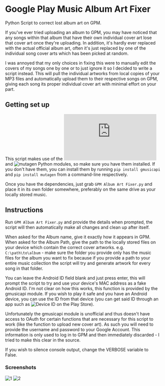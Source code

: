 # Google Play Music Album Art Fixer
Python Script to correct lost album art on GPM.

If you've ever tried uploading an album to GPM, you may have noticed that any songs within that album that have their own individual cover art lose that cover art once they're uploading. In addition, it's hardly ever replaced with the actual official album art, often it's just replaced by one of the individual song cover arts which has been picked at random.

I was annoyed that my only choices in fixing this were to manually edit the covers of my songs one by one or to just ignore it so I decided to write a script instead. This will pull the individual artworks from local copies of your MP3 files and automatically upload them to their respective songs on GPM, giving each song its proper individual cover art with minimal effort on your part.

## Getting set up
This script makes use of the ![gmusicapi](https://unofficial-google-music-api.readthedocs.io/en/latest/index.html) and ![mutagen](http://mutagen.readthedocs.io/en/latest/) Python modules, so make sure you have them installed. If you don't have them, you can install them by running `pip install gmusicapi` and `pip install mutagen` from a command-line respectively.

Once you have the dependencies, just grab `GPM Album Art Fixer.py` and place it in its own folder somewhere, preferably on the same drive as your locally stored music.

## Instructions
Run `GPM Album Art Fixer.py` and provide the details when prompted, the script will then automatically make all changes and clean up after itself.

When asked for the Album name, give it exactly how it appears in GPM. When asked for the Album Path, give the path to the locally stored files on your device which contain the correct cover artworks. e.g. `C:\path\to\album` - make sure the folder you provide only has the music files for the album you want to fix because if you provide a path to your entire music collection the script will try and generate artwork for every song in that folder.

You can leave the Android ID field blank and just press enter, this will prompt the script to try and use your device's MAC address as a fake Android ID. I'm not clear on how this works, this function is provided by the gmusicapi module. If you wish to play it safe and you have an Android device, you can use the ID from that device (you can get said ID through an app such as ![Device ID on the Play Store](https://play.google.com/store/apps/details?id=com.evozi.deviceid&hl=en)).

Unfortunately the gmusicapi module is unofficial and thus doesn't have access to OAuth for certain functions that are necessary for this script to work (like the function to upload new cover art). As such you will need to provide the username and password to your Google Account. This information is only used to log in to GPM and then immediately discarded - I tried to make this clear in the source.

If you wish to silence console output, change the VERBOSE variable to False.

### Screenshots
![1](http://i.imgur.com/mCNUtAC.png)
![2](http://i.imgur.com/eqNhDjK.png)

